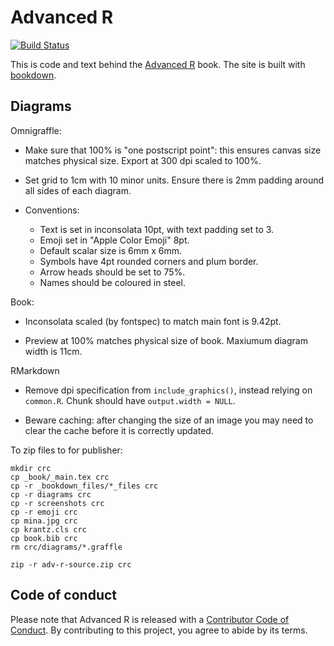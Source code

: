 # Advanced R

[![Build Status](https://travis-ci.org/hadley/adv-r.svg?branch=master)](https://travis-ci.org/hadley/adv-r)

This is code and text behind the [Advanced R](http://adv-r.hadley.nz)
book.  The site is built with [bookdown](https://bookdown.org/yihui/bookdown/).

## Diagrams

Omnigraffle:
  
* Make sure that 100% is "one postscript point": this ensures canvas
  size matches physical size. Export at 300 dpi scaled to 100%.

* Set grid to 1cm with 10 minor units. Ensure there is 2mm padding around
  all sides of each diagram.

* Conventions:
    * Text is set in inconsolata 10pt, with text padding set to 3. 
    * Emoji set in "Apple Color Emoji" 8pt.
    * Default scalar size is 6mm x 6mm.
    * Symbols have 4pt rounded corners and plum border.
    * Arrow heads should be set to 75%.
    * Names should be coloured in steel.

Book:

* Inconsolata scaled (by fontspec) to match main font is 9.42pt.

* Preview at 100% matches physical size of book. Maxiumum diagram width is 11cm.

RMarkdown

* Remove dpi specification from `include_graphics()`, instead relying
  on `common.R`. Chunk should have `output.width = NULL`.

* Beware caching: after changing the size of an image you may need to
  clear the cache before it is correctly updated.

To zip files to for publisher:

```
mkdir crc
cp _book/_main.tex crc
cp -r _bookdown_files/*_files crc
cp -r diagrams crc
cp -r screenshots crc
cp -r emoji crc
cp mina.jpg crc
cp krantz.cls crc
cp book.bib crc
rm crc/diagrams/*.graffle

zip -r adv-r-source.zip crc
```

## Code of conduct

Please note that Advanced R is released with a [Contributor Code of Conduct](CODE_OF_CONDUCT.md).
By contributing to this project, you agree to abide by its terms.
